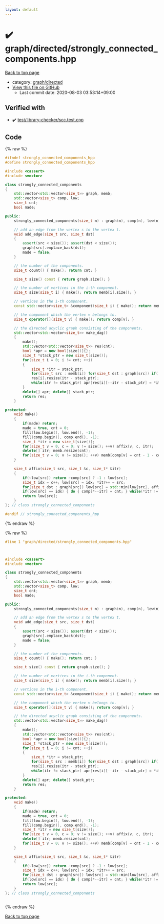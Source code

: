 ```yaml
---
layout: default
---
```


<!-- mathjax config similar to math.stackexchange -->
<script type="text/javascript" async
  src="https://cdnjs.cloudflare.com/ajax/libs/mathjax/2.7.5/MathJax.js?config=TeX-MML-AM_CHTML">
</script>
<script type="text/x-mathjax-config">
  MathJax.Hub.Config({
    TeX: { equationNumbers: { autoNumber: "AMS" }},
    tex2jax: {
      inlineMath: [ ['$','$'] ],
      processEscapes: true
    },
    "HTML-CSS": { matchFontHeight: false },
    displayAlign: "left",
    displayIndent: "2em"
  });
</script>

<script type="text/javascript" src="https://cdnjs.cloudflare.com/ajax/libs/jquery/3.4.1/jquery.min.js"></script>
<script src="https://cdn.jsdelivr.net/npm/jquery-balloon-js@1.1.2/jquery.balloon.min.js" integrity="sha256-ZEYs9VrgAeNuPvs15E39OsyOJaIkXEEt10fzxJ20+2I=" crossorigin="anonymous"></script>
<script type="text/javascript" src="../../../assets/js/copy-button.js"></script>
<link rel="stylesheet" href="../../../assets/css/copy-button.css" />


# :heavy_check_mark: graph/directed/strongly_connected_components.hpp

<a href="../../../index.html">Back to top page</a>

* category: <a href="../../../index.html#969c55f60d4e435b31ce9719112e0fcf">graph/directed</a>
* <a href="{{ site.github.repository_url }}/blob/master/graph/directed/strongly_connected_components.hpp">View this file on GitHub</a>
    - Last commit date: 2020-08-03 03:53:14+09:00




## Verified with

* :heavy_check_mark: <a href="../../../verify/test/library-checker/scc.test.cpp.html">test/library-checker/scc.test.cpp</a>


## Code

<a id="unbundled"></a>
{% raw %}
```cpp
#ifndef strongly_connected_components_hpp
#define strongly_connected_components_hpp

#include <cassert>
#include <vector>

class strongly_connected_components
{
    std::vector<std::vector<size_t>> graph, memb;
    std::vector<size_t> comp, low;
    size_t cnt;
    bool made;

public:
    strongly_connected_components(size_t n) : graph(n), comp(n), low(n), made() {}

    // add an edge from the vertex s to the vertex t.
    void add_edge(size_t src, size_t dst)
    {
        assert(src < size()); assert(dst < size());
        graph[src].emplace_back(dst);
        made = false;
    }

    // the number of the components.
    size_t count() { make(); return cnt; }

    size_t size() const { return graph.size(); }

    // the number of vertices in the i-th component.
    size_t size(size_t i) { make(); return memb[i].size(); }

    // vertices in the i-th component.
    const std::vector<size_t> &component(size_t i) { make(); return memb[i]; }

    // the component which the vertex v belongs to.
    size_t operator[](size_t v) { make(); return comp[v]; }

    // the directed acyclic graph consisting of the components.
    std::vector<std::vector<size_t>> make_dag()
    {
        make();
        std::vector<std::vector<size_t>> res(cnt);
        bool *apr = new bool[size()]{};
        size_t *stack_ptr = new size_t[size()];
        for(size_t i = 0; i != cnt; ++i)
        {
            size_t *itr = stack_ptr;
            for(size_t src : memb[i]) for(size_t dst : graph[src]) if(!apr[comp[dst]]) apr[comp[dst]] = true, *itr++ = comp[dst];
            res[i].resize(itr - stack_ptr);
            while(itr != stack_ptr) apr[res[i][--itr - stack_ptr] = *itr] = false;
        }
        delete[] apr; delete[] stack_ptr;
        return res;
    }

protected:
    void make()
    {
        if(made) return;
        made = true, cnt = 0;
        fill(low.begin(), low.end(), -1);
        fill(comp.begin(), comp.end(), -1);
        size_t *itr = new size_t[size()];
        for(size_t v = 0, c = 0; v != size(); ++v) affix(v, c, itr);
        delete[] itr; memb.resize(cnt);
        for(size_t v = 0; v != size(); ++v) memb[comp[v] = cnt - 1 - comp[v]].emplace_back(v);
    }

    size_t affix(size_t src, size_t &c, size_t* &itr)
    {
        if(~low[src]) return ~comp[src] ? -1 : low[src];
        size_t idx = c++; low[src] = idx; *itr++ = src;
        for(size_t dst : graph[src]) low[src] = std::min(low[src], affix(dst, c, itr));
        if(low[src] == idx) { do { comp[*--itr] = cnt; } while(*itr != src); ++cnt; }
        return low[src];
    }
}; // class strongly_connected_components

#endif // strongly_connected_components_hpp

```
{% endraw %}

<a id="bundled"></a>
{% raw %}
```cpp
#line 1 "graph/directed/strongly_connected_components.hpp"



#include <cassert>
#include <vector>

class strongly_connected_components
{
    std::vector<std::vector<size_t>> graph, memb;
    std::vector<size_t> comp, low;
    size_t cnt;
    bool made;

public:
    strongly_connected_components(size_t n) : graph(n), comp(n), low(n), made() {}

    // add an edge from the vertex s to the vertex t.
    void add_edge(size_t src, size_t dst)
    {
        assert(src < size()); assert(dst < size());
        graph[src].emplace_back(dst);
        made = false;
    }

    // the number of the components.
    size_t count() { make(); return cnt; }

    size_t size() const { return graph.size(); }

    // the number of vertices in the i-th component.
    size_t size(size_t i) { make(); return memb[i].size(); }

    // vertices in the i-th component.
    const std::vector<size_t> &component(size_t i) { make(); return memb[i]; }

    // the component which the vertex v belongs to.
    size_t operator[](size_t v) { make(); return comp[v]; }

    // the directed acyclic graph consisting of the components.
    std::vector<std::vector<size_t>> make_dag()
    {
        make();
        std::vector<std::vector<size_t>> res(cnt);
        bool *apr = new bool[size()]{};
        size_t *stack_ptr = new size_t[size()];
        for(size_t i = 0; i != cnt; ++i)
        {
            size_t *itr = stack_ptr;
            for(size_t src : memb[i]) for(size_t dst : graph[src]) if(!apr[comp[dst]]) apr[comp[dst]] = true, *itr++ = comp[dst];
            res[i].resize(itr - stack_ptr);
            while(itr != stack_ptr) apr[res[i][--itr - stack_ptr] = *itr] = false;
        }
        delete[] apr; delete[] stack_ptr;
        return res;
    }

protected:
    void make()
    {
        if(made) return;
        made = true, cnt = 0;
        fill(low.begin(), low.end(), -1);
        fill(comp.begin(), comp.end(), -1);
        size_t *itr = new size_t[size()];
        for(size_t v = 0, c = 0; v != size(); ++v) affix(v, c, itr);
        delete[] itr; memb.resize(cnt);
        for(size_t v = 0; v != size(); ++v) memb[comp[v] = cnt - 1 - comp[v]].emplace_back(v);
    }

    size_t affix(size_t src, size_t &c, size_t* &itr)
    {
        if(~low[src]) return ~comp[src] ? -1 : low[src];
        size_t idx = c++; low[src] = idx; *itr++ = src;
        for(size_t dst : graph[src]) low[src] = std::min(low[src], affix(dst, c, itr));
        if(low[src] == idx) { do { comp[*--itr] = cnt; } while(*itr != src); ++cnt; }
        return low[src];
    }
}; // class strongly_connected_components



```
{% endraw %}

<a href="../../../index.html">Back to top page</a>

